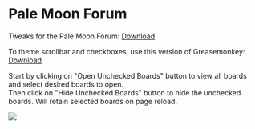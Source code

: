 # Pale Moon Forum
Tweaks for the Pale Moon Forum: <a href="https://raw.githubusercontent.com/srazzano/Pale_Moon_Forum/master/Pale_Moon_Forum.user.js">Download</a>

To theme scrollbar and checkboxes, use this version of Greasemonkey: <a href="https://raw.githubusercontent.com/srazzano/Greasemonkey/master/greasemonkey-PM1.0.2.xpi">Download</a>

Start by clicking on "Open Unchecked Boards" button to view all boards and select desired boards to open.<br>Then click on "Hide Unchecked Boards" button to hide the unchecked boards. Will retain selected boards on page reload.

<img src="https://github.com/srazzano/Images/blob/master/forum.png"/>
